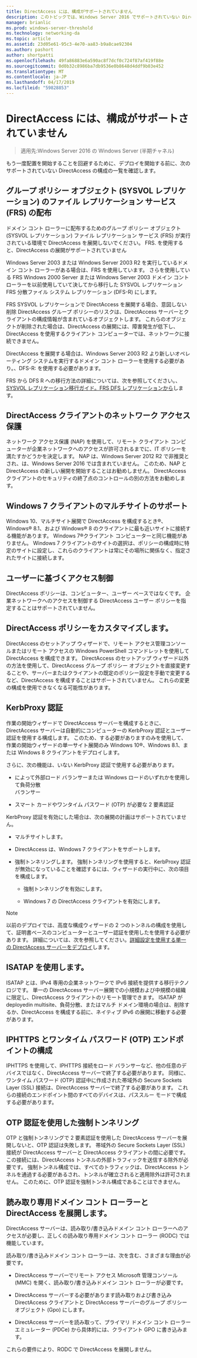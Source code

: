 ```yaml
---
title: DirectAccess には、構成がサポートされていません
description: このトピックでは、Windows Server 2016 でサポートされていない DirectAccess の構成の一覧を示します。
manager: brianlic
ms.prod: windows-server-threshold
ms.technology: networking-da
ms.topic: article
ms.assetid: 23d05e61-95c3-4e70-aa83-b9a8cae92304
ms.author: pashort
author: shortpatti
ms.openlocfilehash: 49fa86883e6a590ac8f7dcf0c724f87af419f88e
ms.sourcegitcommit: 0d0b32c8986ba7db9536e0b8648d4ddf9b03e452
ms.translationtype: MT
ms.contentlocale: ja-JP
ms.lasthandoff: 04/17/2019
ms.locfileid: "59828853"
---
```

# <a name="directaccess-unsupported-configurations"></a>DirectAccess には、構成がサポートされていません

>適用先:Windows Server 2016 の Windows Server (半期チャネル)

もう一度配置を開始することを回避するために、デプロイを開始する前に、次のサポートされていない DirectAccess の構成の一覧を確認します。  

## <a name="bkmk_frs"></a>グループ ポリシー オブジェクト (SYSVOL レプリケーション) のファイル レプリケーション サービス (FRS) の配布  
ドメイン コント ローラーに配布するためのグループ ポリシー オブジェクト (SYSVOL レプリケーション) ファイル レプリケーション サービス (FRS) が実行されている環境で DirectAccess を展開しないでください。 FRS. を使用すると、DirectAccess の展開がサポートされていません  
  
Windows Server 2003 または Windows Server 2003 R2 を実行しているドメイン コント ローラーがある場合は、FRS を使用しています。 さらを使用している FRS Windows 2000 Server または Windows Server 2003 ドメイン コント ローラーを以前使用していて決してから移行した SYSVOL レプリケーション FRS 分散ファイル システム レプリケーション (DFS-R) にします。  
  
FRS SYSVOL レプリケーションで DirectAccess を展開する場合、意図しない削除 DirectAccess グループ ポリシーのリスクは、DirectAccess サーバーとクライアントの構成情報が含まれているオブジェクトします。 これらのオブジェクトが削除された場合は、DirectAccess の展開には、障害発生が低下し、DirectAccess を使用するクライアント コンピューターでは、ネットワークに接続できません。  
  
DirectAccess を展開する場合は、Windows Server 2003 R2 より新しいオペレーティング システムを実行するドメイン コント ローラーを使用する必要があり。、DFS-R: を使用する必要があります。  
  
FRS から DFS R への移行方法の詳細については、次を参照してください。、 [SYSVOL レプリケーション移行ガイド。FRS DFS レプリケーションから](https://technet.microsoft.com/library/dd640019(v=ws.10).aspx)します。  
  
## <a name="bkmk_nap"></a>DirectAccess クライアントのネットワーク アクセス保護  
ネットワーク アクセス保護 (NAP) を使用して、リモート クライアント コンピューターが企業ネットワークへのアクセスが許可されるまでに、IT ポリシーを満たすかどうかを決定します。 NAP は、Windows Server 2012 R2 で非推奨とされ、は、Windows Server 2016 では含まれていません。 このため、NAP と DirectAccess の新しい展開を開始することはお勧めしません。 DirectAccess クライアントのセキュリティの終了点のコントロールの別の方法をお勧めします。  
  
## <a name="bkmk_multi"></a>Windows 7 クライアントのマルチサイトのサポート  
Windows 10、マルチサイト展開で DirectAccess を構成するとき&reg;、Windows&reg; 8.1、および Windows&reg; 8 のクライアントに最も近いサイトに接続する機能があります。  Windows 7&reg;クライアント コンピューターと同じ機能がありません。 Windows 7 クライアントのサイトの選択は、ポリシーの構成時に特定のサイトに設定し、これらのクライアントは常にその場所に関係なく、指定されたサイトに接続します。  
  
## <a name="bkmk_user"></a>ユーザーに基づくアクセス制御  
DirectAccess ポリシーは、コンピューター、ユーザー ベースではなくです。 企業ネットワークへのアクセスを制御する DirectAccess ユーザー ポリシーを指定することはサポートされていません。  
  
## <a name="bkmk_policy"></a>DirectAccess ポリシーをカスタマイズします。  
DirectAccess のセットアップ ウィザードで、リモート アクセス管理コンソールまたはリモート アクセスの Windows PowerShell コマンドレットを使用して DirectAccess を構成できます。 DirectAccess のセットアップ ウィザード以外の方法を使用して、DirectAccess グループ ポリシー オブジェクトを直接変更することや、サーバーまたはクライアントの既定のポリシー設定を手動で変更するなど、DirectAccess を構成することはサポートされていません。 これらの変更の構成を使用できなくなる可能性があります。  
  
## <a name="bkmk_kerb"></a>KerbProxy 認証  
作業の開始ウィザードで DirectAccess サーバーを構成するときに、DirectAccess サーバーは自動的にコンピューターの KerbProxy 認証とユーザー認証を使用する構成します。 このため、する必要がありますのみを使用して、作業の開始ウィザードの単一サイト展開のみ Windows 10&reg;、Windows 8.1、または Windows 8 クライアントをデプロイします。  
  
さらに、次の機能は、いない KerbProxy 認証で使用する必要があります。  
  
-   によって外部ロード バランサーまたは Windows ロードのいずれかを使用して負荷分散   
    バランサー  
  
-   スマート カードやワンタイム パスワード (OTP) が必要な 2 要素認証  
  
KerbProxy 認証を有効にした場合は、次の展開の計画はサポートされていません。  
  
-   マルチサイトします。  
  
-   DirectAccess は、Windows 7 クライアントをサポートします。  
  
-   強制トンネリングします。 強制トンネリングを使用すると、KerbProxy 認証が無効になっていることを確認するには、ウィザードの実行中に、次の項目を構成します。  
  
    -   強制トンネリングを有効にします。  
  
    -   Windows 7 の DirectAccess クライアントを有効にします。  
  
> [!NOTE]  
> 以前のデプロイでは、高度な構成ウィザードの 2 つのトンネルの構成を使用して、証明書ベースのコンピューターとユーザー認証を使用したを使用する必要があります。 詳細については、次を参照してください。[詳細設定を使用する単一の DirectAccess サーバーをデプロイ](../../remote-access/directaccess/single-server-advanced/Deploy-a-Single-DirectAccess-Server-with-Advanced-Settings.md)します。  
  
## <a name="bkmk_isa"></a>ISATAP を使用します。  
ISATAP とは、IPv4 専用の企業ネットワークで IPv6 接続を提供する移行テクノロジです。 単一の DirectAccess サーバー展開での小規模および中規模の組織に限定し、DirectAccess クライアントのリモート管理できます。 ISATAP が deployedin multisite、負荷分散、またはマルチ ドメイン環境の場合は、削除するか、DirectAccess を構成する前に、ネイティブ IPv6 の展開に移動する必要があります。  
  
## <a name="bkmk_iphttps"></a>IPHTTPS とワンタイム パスワード (OTP) エンドポイントの構成  
IPHTTPS を使用して、IPHTTPS 接続をロード バランサーなど、他の任意のデバイスではなく、DirectAccess サーバーで終了する必要があります。 同様に、ワンタイム パスワード (OTP) 認証中に作成された帯域外の Secure Sockets Layer (SSL) 接続は、DirectAccess サーバーで終了する必要があります。 これらの接続のエンドポイント間のすべてのデバイスは、パススルー モードで構成する必要があります。  
  
## <a name="bkmk_ft"></a>OTP 認証を使用した強制トンネリング  
OTP と強制トンネリングで 2 要素認証を使用した DirectAccess サーバーを展開しないと、OTP 認証は失敗します。 帯域外の Secure Sockets Layer (SSL) 接続が DirectAccess サーバーと DirectAccess クライアントの間に必要です。 この接続には、DirectAccess トンネルの外部トラフィックを送信する除外が必要です。 強制トンネル構成では、すべてのトラフィックは、DirectAccess トンネルを通過する必要があるされ、トンネルが確立されると適用除外は許可されません。 このために、OTP 認証を強制トンネル構成であることはできません。  
  
## <a name="bkmk_rodc"></a>読み取り専用ドメイン コント ローラーと DirectAccess を展開します。  
DirectAccess サーバーは、読み取り/書き込みドメイン コント ローラーへのアクセスが必要し、正しくの読み取り専用ドメイン コント ローラー (RODC) では機能しています。  
  
読み取り/書き込みドメイン コント ローラーは、次を含む、さまざまな理由が必要です。  
  
-   DirectAccess サーバーでリモート アクセス Microsoft 管理コンソール (MMC) を開く、読み取り/書き込みドメイン コント ローラーが必要です。  
  
-   DirectAccess サーバーする必要があります読み取りおよび書き込み DirectAccess クライアントと DirectAccess サーバーのグループ ポリシー オブジェクト (Gpo) にします。  
  
-   DirectAccess サーバーを読み取って、プライマリ ドメイン コント ローラー エミュレーター (PDCe) から具体的には、クライアント GPO に書き込みます。  
  
これらの要件により、RODC で DirectAccess を展開しません。  
  


